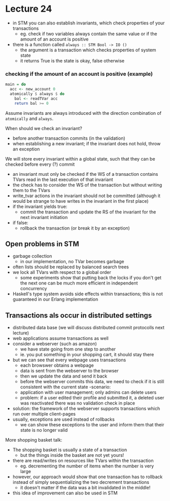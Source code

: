 # Lecture 24

- in STM you can also establish invariants, which check properties of your transactions
  - eg. check if two variables always contain the same value or if the amount of an account is positive
- there is a function called `always :: STM Bool -> IO ()`
  - the argument is a transaction which checks properties of system state
  - it returns True is the state is okay, false otherwise

### checking if the amount of an account is positive (example)

```hs
main = do
  acc <- new_account 0
  atomically $ always $ do
    bal <- readTVar acc
    return bal >= 0
```

Assume invariants are always introduced with the direction combination of `atomically` and `always`.

When should we check an invariant?
- before another transaction commits (in the validation)
- when establishing a new invariant; if the invariant does not hold, throw an exception

We will store every invariant within a global state, such that they can be checked before every (?) commit
  - an invariant must only be checked if the WS of a transaction contains TVars read in the last execution of that invariant
  - the check has to consider the WS of the transaction but without writing them to the TVars
  - write_tvar actions in the invariant should not be committed (although it would be strange to have writes in the invariant in the first place)
- if the invariant yields true:
  - commit the transaction and update the RS of the invariant for the next invariant initiation
- if false:
  - rollback the transaction (or break it by an exception)


## Open problems in STM
- garbage collection
  -  in our implementation, no TVar becomes garbage
- often lists should be replaced by balanced search trees
- we lock all TVars with respect to a global order
  - some experiments show that putting back the locks if you don't get the next one can be much more efficient in independent concurrency
- Haskell's type system avoids side effects within transactions; this is not guaranteed in our Erlang implementation

## Transactions als occur in distributed settings
- distributed data base (we will discuss distributed commit protocolls next lecture)
- web applications assume transactions as well
- consider a webserver (such as amazon)
  - we have state going from one step to another
  - ie. you put something in your shopping cart, it should stay there
- but we can see that every webpage uses transactions
  - each browswer obtains a webpage
  - data is sent from the webserver to the browser
  - then we update the data and send it back
  - before the webserver commits this data, we need to check if it is still consistent with the current state
-scenario:
  - application with user management; only admins can delete users
  - problem: if a user edited their profile and submitted it, a deleted user was reactivated there was no validation check in place
- solution: the framework of the webserver supports transactions which run over multiple client-pages
- usually, exceptions are used instead of rollbacks
  - we can show these exceptions to the user and inform them that their state is no longer valid

More shopping basket talk:

- The shopping basket is usually a state of a transaction
  - but the things inside the basket are not yet yours!
- there are read/writes on resources like TVars within the transaction 
  - eg. decrementing the number of items when the number is very large
- however, our approach would show that one transaction has to rollback instead of simply sequentializing the two decrement transactions
  - it doesn't matter if the data was a bit invalidated in the middle!
- this idea of improvement can also be used in STM
